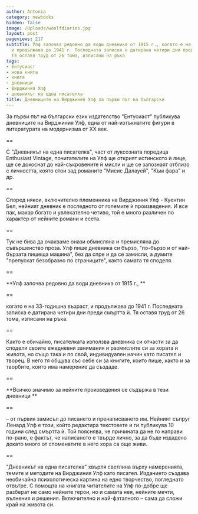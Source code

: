 ```yaml
---
author: Antonia
category: newbooks
hidden: false
image: /Uploads/woolfdiaries.jpg
layout: post
pageviews: 217
subtitle: Улф започва редовно да води дневника от 1915 г., когато е на 33 години,
  и продължава до 1941 г. Последната записка е датирана четири дни преди смъртта ѝ.
  Тя оставя труд от 26 тома, изписани на ръка
tags:
- Ентусиаст
- нова книга
- книга
- дневници
- Вирджиния Улф
- дневникът на една писателка
title: Дневниците на Вирджиния Улф за първи път на български
---
```


За първи път на български език издателство "Ентусиаст" публикува дневниците на Вирджиния Улф, една от най-изтъкнатите фигури в литературата на модернизма от XX век. 

\==

С "Дневникът на една писателка", част от луксозната поредица Enthusiast Vintage, почитателите на Улф ще открият истинското ѝ лице, ще се докоснат до най-съкровените ѝ мисли и ще се запознаят отблизо с личността, която стои зад романите "Мисис Далауей", "Към фара" и др. 

\==

Според някои, включително племенника на Вирджиния Улф - Куентин Бел, нейният дневник е последното от големите ѝ произведения. И все пак, макар богато и увлекателно четиво, той е много различен по характер от нейните романи и есета. 

\==

Тук не бива да очакваме онази обмисляна и премисляна до съвършенство проза. Улф пише дневника си бързо, "по-бързо и от най-бързата пишеща машина", без да спре и да се замисли, а думите "препускат безобразно по страниците", както самата тя споделя.

\==

**Улф започва редовно да води дневника от 1915 г., **

\==

когато е на 33-годишна възраст, и продължава до 1941 г. Последната записка е датирана четири дни преди смъртта ѝ. Тя оставя труд от 26 тома, изписани на ръка. 

\==

Както е обичайно, писателката използва дневника си отчасти за да сподели своите ежедневни занимания и размислите си за хората и живота, но също така и по свой, индивидуален начин като писател и творец. В него тя общува със себе си за книгите, които пише, както и за творбите, които има намерение да създаде. 

\==

**Всичко значимо за нейните произведения се съдържа в тези дневници **

\==

– от първия замисъл до писането и пренаписването им. Нейният съпруг Ленард Улф е този, който редактира текстовете и ги публикува 10 години след смъртта ѝ. Той пояснява, че причината да не го направи по-рано, е фактът, че написаното е твърде лично, за да бъде издадено докато много от споменатите в него хора са още живи.

\==

"Дневникът на една писателка" хвърля светлина върху намеренията, темите и методите на Вирджиния Улф като писател. Изданието създава необичайна психологическа картина на едно творчество, погледнато отвътре. С помощта на книгата читателите на Улф по-добре ще разберат не само нейните герои, но и самата нея, нейните мечти, вълнения и решения. Включително и най-фаталното – сама да сложи край на живота си.